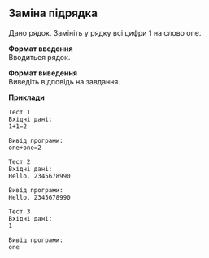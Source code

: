 ## Заміна підрядка 
Дано рядок. Замініть у рядку всі цифри 1 на слово one.

**Формат введення**  
Вводиться рядок.

**Формат виведення**  
Виведіть відповідь на завдання.

**Приклади** 
```
Тест 1
Вхідні дані:
1+1=2

Вивід програми:
one+one=2

Тест 2
Вхідні дані:
Hello, 2345678990

Вивід програми:
Hello, 2345678990

Тест 3
Вхідні дані:
1

Вивід програми:
one
```